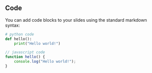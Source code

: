 ## Code

You can add code blocks to your slides using the standard markdown syntax:

```python
# python code
def hello():
    print("Hello world!")
```

```js
// javascript code
function hello() {
    console.log("Hello world!");
}
```